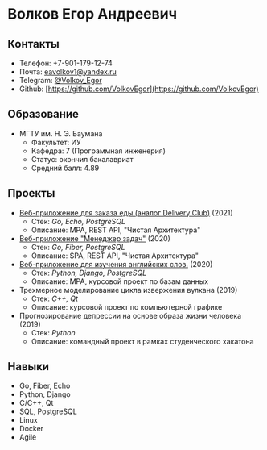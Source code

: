 # Волков Егор Андреевич

## Контакты

* Телефон: +7-901-179-12-74
* Почта: eavolkov1@yandex.ru
* Telegram: [@Volkov_Egor](https://t.me/Volkov_Egor)
* Github: [https://github.com/VolkovEgor](https://github.com/VolkovEgor)

## Образование

* МГТУ им. Н. Э. Баумана
    * Факультет: ИУ
    * Кафедра: 7 (Программная инженерия)
    * Статус: окончил бакалавриат
    * Средний балл: 4.89

## Проекты
* [Веб-приложение для заказа еды (аналог Delivery Club)](https://github.com/MAVIKE/yad-backend) (2021)
  * Стек: _Go, Echo, PostgreSQL_
  * Описание: MPA, REST API, "Чистая Архитектура"
* [Веб-приложение "Менеджер задач"](https://github.com/architectv/networking-course-project) (2020)
  * Стек: _Go, Fiber, PostgreSQL_
  * Описание: SPA, REST API, "Чистая Архитектура"
* [Веб-приложение для изучения английских слов.](https://github.com/VolkovEgor/DB-course-project-2020) (2020)
  * Стек: _Python, Django, PostgreSQL_
  * Описание: MPA, курсовой проект по базам данных
* Трехмерное моделирование цикла извержения вулкана (2019)
  * Стек: _C++, Qt_
  * Описание: курсовой проект по компьютерной графике
* Прогнозирование депрессии на основе образа жизни человека (2019)
  * Стек: _Python_
  * Описание: командный проект в рамках студенческого хакатона

## Навыки

* Go, Fiber, Echo
* Python, Django
* C/C++, Qt
* SQL, PostgreSQL
* Linux
* Docker
* Agile
